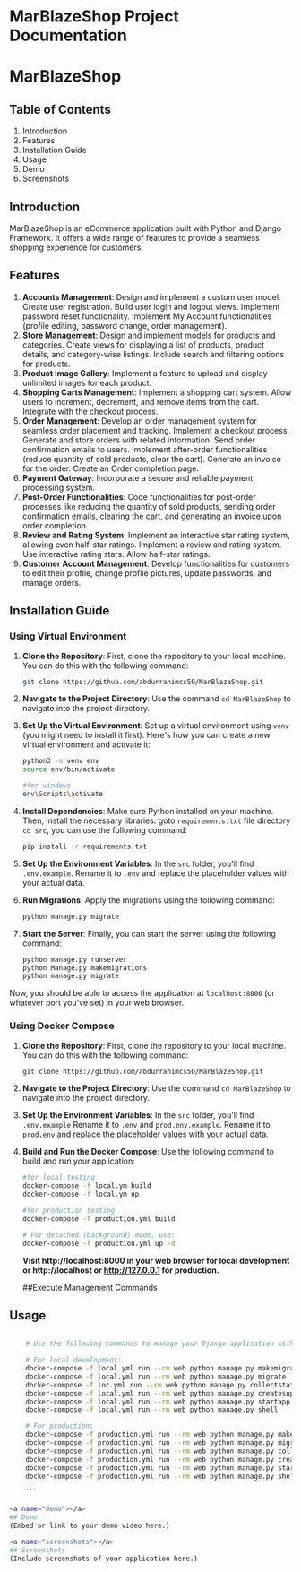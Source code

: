 # MarBlazeShop Project Documentation

# MarBlazeShop

## Table of Contents
1. Introduction
2. Features
3. Installation Guide
4. Usage
5. Demo
6. Screenshots

<a name="introduction"></a>
## Introduction
MarBlazeShop is an eCommerce application built with Python and Django Framework. It offers a wide range of features to provide a seamless shopping experience for customers.

<a name="features"></a>
## Features
1. **Accounts Management**: Design and implement a custom user model. Create user registration. Build user login and logout views. Implement password reset functionality. Implement My Account functionalities (profile editing, password change, order management).
2. **Store Management**: Design and implement models for products and categories. Create views for displaying a list of products, product details, and category-wise listings. Include search and filtering options for products.
3. **Product Image Gallery**: Implement a feature to upload and display unlimited images for each product.
4. **Shopping Carts Management**: Implement a shopping cart system. Allow users to increment, decrement, and remove items from the cart. Integrate with the checkout process.
5. **Order Management**: Develop an order management system for seamless order placement and tracking. Implement a checkout process. Generate and store orders with related information. Send order confirmation emails to users. Implement after-order functionalities (reduce quantity of sold products, clear the cart). Generate an invoice for the order. Create an Order completion page.
6. **Payment Gateway**: Incorporate a secure and reliable payment processing system.
7. **Post-Order Functionalities**: Code functionalities for post-order processes like reducing the quantity of sold products, sending order confirmation emails, clearing the cart, and generating an invoice upon order completion.
8. **Review and Rating System**: Implement an interactive star rating system, allowing even half-star ratings. Implement a review and rating system. Use interactive rating stars. Allow half-star ratings.
9. **Customer Account Management**: Develop functionalities for customers to edit their profile, change profile pictures, update passwords, and manage orders.

<a name="installation-guide"></a>
## Installation Guide

### Using Virtual Environment

1. **Clone the Repository**: First, clone the repository to your local machine. You can do this with the following command:
    ```bash
    git clone https://github.com/abdurrahimcs50/MarBlazeShop.git
    ```

2. **Navigate to the Project Directory**: Use the command `cd MarBlazeShop` to navigate into the project directory.

3. **Set Up the Virtual Environment**: Set up a virtual environment using `venv` (you might need to install it first). Here's how you can create a new virtual environment and activate it:
    ```bash
    python3 -m venv env
    source env/bin/activate

    #for windows
    env\Scripts\activate

    ```

4. **Install Dependencies**: Make sure Python installed on your machine. Then, install the necessary libraries. goto `requirements.txt` file directory `cd src`, you can use the following command:
    ```bash
    pip install -r requirements.txt
    ```

5. **Set Up the Environment Variables**: In the `src` folder, you'll find `.env.example`. Rename it to `.env` and replace the placeholder values with your actual data.

6. **Run Migrations**: Apply the migrations using the following command:
    ```bash
    python manage.py migrate
    ```

7. **Start the Server**: Finally, you can start the server using the following command:
    ```bash
    python manage.py runserver
    python Manage.py makemigrations
    python manage.py migrate
    ```

Now, you should be able to access the application at `localhost:8000` (or whatever port you've set) in your web browser.

### Using Docker Compose

1. **Clone the Repository**: First, clone the repository to your local machine. You can do this with the following command:
    ```bash
    git clone https://github.com/abdurrahimcs50/MarBlazeShop.git
    ```

2. **Navigate to the Project Directory**: Use the command `cd MarBlazeShop` to navigate into the project directory.

3. **Set Up the Environment Variables**: In the `src` folder, you'll find `.env.example` Rename it to `.env` and  `prod.env.example`. Rename it to `prod.env` and replace the placeholder values with your actual data.

4. **Build and Run the Docker Compose**: Use the following command to build and run your application:
    ```bash
    #for local testing
    docker-compose -f local.ym build
    docker-compose -f local.ym up

    #for production testing
    docker-compose -f production.yml build

    # For detached (background) mode, use:
    docker-compose -f production.yml up -d
    ```
    **Visit http://localhost:8000 in your web browser for local development or http://localhost or http://127.0.0.1 for production.**

    ##Execute Management Commands

    

<a name="usage"></a>
## Usage

```bash

    # Use the following commands to manage your Django application within the Docker container:

    # For local development:
    docker-compose -f local.yml run --rm web python manage.py makemigrations
    docker-compose -f local.yml run --rm web python manage.py migrate
    docker-compose -f loc.yml run --rm web python manage.py collectstatic
    docker-compose -f local.yml run --rm web python manage.py createsuperuser
    docker-compose -f local.yml run --rm web python manage.py startapp app_name
    docker-compose -f local.yml run --rm web python manage.py shell

    # For production:
    docker-compose -f production.yml run --rm web python manage.py makemigrations
    docker-compose -f production.yml run --rm web python manage.py migrate
    docker-compose -f production.yml run --rm web python manage.py collectstatic
    docker-compose -f production.yml run --rm web python manage.py createsuperuser
    docker-compose -f production.yml run --rm web python manage.py startapp app_name
    docker-compose -f production.yml run --rm web python manage.py shell
    
    ```

<a name="demo"></a>
## Demo
(Embed or link to your demo video here.)

<a name="screenshots"></a>
## Screenshots
(Include screenshots of your application here.)
